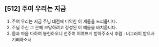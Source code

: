 ## [512] 주여 우리는 지금

1) 주여 우리는 지금 주님 대전에 미약한 이 제물을 드리옵니다.
2) 주님 주신 그 은혜 보답하려고 정성된 이 예물을 바치옵니다.
3) 몸과 마음 다하여 봉헌하오니 천주여 어여쁘게 받아주소서
후렴 : 너그러이 받으사 기뻐하소서
